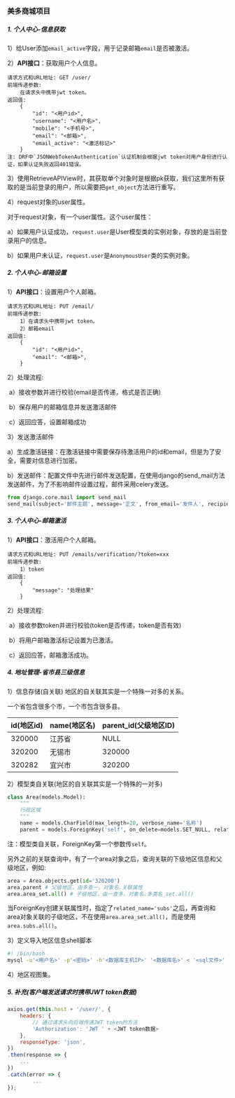 ### 美多商城项目

##### 1. 个人中心-信息获取

1）给User添加`email_active`字段，用于记录邮箱`email`是否被激活。

2）**API接口**：获取用户个人信息。

```http
请求方式和URL地址: GET /user/
前端传递参数: 
	在请求头中携带jwt token。
返回值:
    {
        "id": "<用户id>",
        "username": "<用户名>",
        "mobile": "<手机号>",
        "email": "<邮箱>",
        "email_active": "<激活标记>"
    }
注: DRF中`JSONWebTokenAuthentication`认证机制会根据jwt token对用户身份进行认证，如果认证失败返回401错误。
```

3）使用RetrieveAPIView时，其获取单个对象时是根据pk获取，我们这里所有获取的是当前登录的用户，所以需要把`get_object`方法进行重写。

4）request对象的user属性。

对于request对象，有一个user属性。这个user属性：

​	a）如果用户认证成功，`request.user`是User模型类的实例对象，存放的是当前登录用户的信息。

​      b）如果用户未认证，`request.user`是`AnonymousUser`类的实例对象。

##### 2. 个人中心-邮箱设置

1）**API接口**：设置用户个人邮箱。

```http
请求方式和URL地址: PUT /email/
前端传递参数: 
	1）在请求头中携带jwt token。
	2）邮箱email
返回值:
    {
        "id": "<用户id>",
        "email": "<邮箱>",
    }
```

2）处理流程:

​	a）接收参数并进行校验(email是否传递，格式是否正确)

​	b）保存用户的邮箱信息并发送激活邮件

​	c）返回应答，设置邮箱成功

3）发送激活邮件

​	a）生成激活链接：在激活链接中需要保存待激活用户的id和email，但是为了安全，需要对信息进行加密。

​	b）发送邮件：配置文件中先进行邮件发送配置，在使用django的send_mail方法发送邮件，为了不影响邮件设置过程，邮件采用celery发送。	

```python
from django.core.mail import send_mail
send_mail(subject='邮件主题', message='正文', from_email='发件人', recipient_list='收件人列表', html_message='html邮件正文')
```

##### 3. 个人中心-邮箱激活

1）**API接口**：激活用户个人邮箱。

```http
请求方式和URL地址: PUT /emails/verification/?token=xxx
前端传递参数: 
	1）token
返回值:
    {
        "message": "处理结果"
    }
```

2）处理流程:

​	a）接收参数token并进行校验(token是否传递，token是否有效)

​	b）将用户邮箱激活标记设置为已激活。

​	c）返回应答，邮箱激活成功。

##### 4. 地址管理-省市县三级信息

1）信息存储(自关联)  地区的自关联其实是一个特殊一对多的关系。

一个省包含很多个市，一个市包含很多县。

| id(地区id) | name(地区名) | parent_id(父级地区ID) |
| ---------- | ------------ | --------------------- |
| 320000     | 江苏省       | NULL                  |
| 320200     | 无锡市       | 320000                |
| 320282     | 宜兴市       | 320200                |

2）模型类自关联(地区的自关联其实是一个特殊的一对多)

```python
class Area(models.Model):
    """
    行政区域
    """
    name = models.CharField(max_length=20, verbose_name='名称')
    parent = models.ForeignKey('self', on_delete=models.SET_NULL, related_name='subs', null=True, blank=True, verbose_name='上级行政区域')
```

注：模型类自关联，ForeignKey第一个参数传`self`。

另外之前的关联查询中，有了一个area对象之后，查询关联的下级地区信息和父级地区，例如:

```python
area = Area.objects.get(id='320200')
area.parent # 父级地区，由多查一，对象名.关联属性
area.area_set.all() # 子级地区，由一查多，对象名.多类名_set.all()
```

当ForeignKey创建关联属性时，指定了`related_name='subs'`之后，再查询和area对象关联的子级地区，不在使用`area.area_set.all()`，而是使用`area.subs.all()`。

3）定义导入地区信息shell脚本

```bash
#! /bin/bash
mysql -u'<用户名>' -p'<密码>' -h'<数据库主机IP>' '<数据库名>' < '<sql文件>'
```

4）地区视图集。

##### 5. 补充(客户端发送请求时携带JWT token数据)

```js
axios.get(this.host + '/user/', {
    headers: {
        // 通过请求头向后端传递JWT token的方法
        'Authorization': 'JWT ' + <JWT token数据>
    },
    responseType: 'json',
})
.then(response => {
    ...
})
.catch(error => {
        ...
});
```
